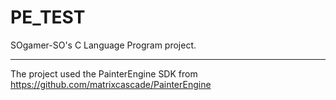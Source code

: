 # PE_TEST

SOgamer-SO's C Language Program project.
___________________________________________________
The project used the PainterEngine SDK from https://github.com/matrixcascade/PainterEngine
